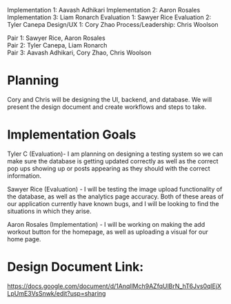 Implementation 1: Aavash Adhikari
Implementation 2: Aaron Rosales
Implementation 3: Liam Ronarch
Evaluation 1: Sawyer Rice
Evaluation 2: Tyler Canepa
Design/UX 1: Cory Zhao
Process/Leadership: Chris Woolson


Pair 1: Sawyer Rice, Aaron Rosales <br>
Pair 2: Tyler Canepa, Liam Ronarch <br>
Pair 3: Aavash Adhikari, Cory Zhao, Chris Woolson <be>

# Planning
Cory and Chris will be designing the UI, backend, and database. We will present the design document and create workflows and steps to take.

# Implementation Goals 
Tyler C (Evaluation)- I am planning on designing a testing system so we can make sure the database is getting updated correctly as well as the correct pop ups showing up or posts appearing as they should with the correct information. 


Sawyer Rice (Evaluation) - I will be testing the image upload functionality of the database, as well as the analytics page accuracy. Both of these areas of our application currently have known bugs, and I will be looking to find the situations in which they arise.

Aaron Rosales (Implementation) - I will be working on making the add workout button for the homepage, as well as uploading a visual for our home page. 

# Design Document Link:
https://docs.google.com/document/d/1AnqllMch9AZfqUlBrN_hT6Jvs0qlEjXLpUmE3VsSnwk/edit?usp=sharing

